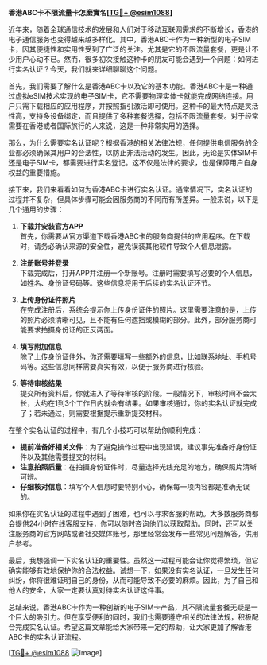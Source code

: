 **香港ABC卡不限流量卡怎麽實名[[TG💪+ @esim1088](https://t.me/s/esim1088)]**

近年来，随着全球通信技术的发展和人们对于移动互联网需求的不断增长，香港的电子通信服务也变得越来越多样化。其中，香港ABC卡作为一种新型的电子SIM卡，因其便捷性和实用性受到了广泛的关注。尤其是它的不限流量套餐，更是让不少用户心动不已。然而，很多初次接触这种卡的朋友可能会遇到一个问题：如何进行实名认证？今天，我们就来详细聊聊这个问题。

首先，我们需要了解什么是香港ABC卡以及它的基本功能。香港ABC卡是一种通过虚拟eSIM技术实现的电子SIM卡，它不需要物理实体卡就能完成网络连接。用户只需下载相应的应用程序，并按照指引激活即可使用。这种卡的最大特点是灵活性高，支持多设备绑定，而且提供了多种套餐选择，包括不限流量套餐。对于经常需要在香港或者国际旅行的人来说，这是一种非常实用的选择。

那么，为什么需要实名认证呢？根据香港的相关法律法规，任何提供电信服务的企业都必须确保其用户的合法性，以防止非法活动的发生。因此，无论是实体SIM卡还是电子SIM卡，都需要进行实名登记。这不仅是法律的要求，也是保障用户自身权益的重要措施。

接下来，我们来看看如何为香港ABC卡进行实名认证。通常情况下，实名认证的过程并不复杂，但具体步骤可能会因服务商的不同而有所差异。一般来说，以下是几个通用的步骤：

1. **下载并安装官方APP**  
   首先，你需要从官方渠道下载香港ABC卡的服务商提供的应用程序。在下载时，请务必确认来源的安全性，避免误装其他软件导致个人信息泄露。

2. **注册账号并登录**  
   下载完成后，打开APP并注册一个新账号。注册时需要填写必要的个人信息，如姓名、身份证号码等。这些信息将用于后续的实名认证环节。

3. **上传身份证件照片**  
   在完成注册后，系统会提示你上传身份证件的照片。这里需要注意的是，上传的照片必须清晰可见，且不能有任何遮挡或模糊的部分。此外，部分服务商可能要求拍摄身份证的正反两面。

4. **填写附加信息**  
   除了上传身份证件外，你还需要填写一些额外的信息，比如联系地址、手机号码等。这些信息同样需要真实有效，以便于服务商进行核验。

5. **等待审核结果**  
   提交所有资料后，你就进入了等待审核的阶段。一般情况下，审核时间不会太长，大约在1到3个工作日内就会有结果。如果审核通过，你的实名认证就完成了；若未通过，则需要根据提示重新提交材料。

在整个实名认证的过程中，有几个小技巧可以帮助你顺利完成：

- **提前准备好相关文件**：为了避免操作过程中出现延误，建议事先准备好身份证件以及其他需要提交的材料。
- **注意拍照质量**：在拍摄身份证件时，尽量选择光线充足的地方，确保照片清晰可辨。
- **仔细核对信息**：填写个人信息时要特别小心，确保每一项内容都是准确无误的。

如果你在实名认证的过程中遇到了困难，也可以寻求客服的帮助。大多数服务商都会提供24小时在线客服支持，你可以随时咨询他们以获取帮助。同时，还可以关注服务商的官方网站或者社交媒体账号，那里经常会发布一些常见问题解答，供用户参考。

最后，我想强调一下实名认证的重要性。虽然这一过程可能会让你觉得繁琐，但它确实能够有效地保护你的合法权益。试想一下，如果没有实名认证，一旦发生任何纠纷，你将很难证明自己的身份，从而可能导致不必要的麻烦。因此，为了自己和他人的安全，大家一定要认真对待实名认证这件事。

总结来说，香港ABC卡作为一种创新的电子SIM卡产品，其不限流量套餐无疑是一个巨大的吸引力。但在享受便利的同时，我们也需要遵守相关的法律法规，积极配合完成实名认证。希望这篇文章能给大家带来一定的帮助，让大家更加了解香港ABC卡的实名认证流程。

[[TG💪+ @esim1088](https://t.me/s/esim1088) ![Image](https://i.postimg.cc/4NQfJmqS/Snipaste-2025-05-13-00-14-12.png)]